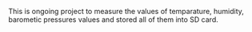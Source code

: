 This is ongoing project to measure the values of temparature, humidity, barometic pressures values and stored all of them into SD card. 
